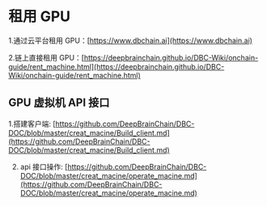 # 租用 GPU

1.通过云平台租用 GPU：[https://www.dbchain.ai](https://www.dbchain.ai)

2.链上直接租用 GPU：[https://deepbrainchain.github.io/DBC-Wiki/onchain-guide/rent_machine.html](https://deepbrainchain.github.io/DBC-Wiki/onchain-guide/rent_machine.html)

## GPU 虚拟机 API 接口

1.搭建客户端: [https://github.com/DeepBrainChain/DBC-DOC/blob/master/creat_macine/Build_client.md](https://github.com/DeepBrainChain/DBC-DOC/blob/master/creat_macine/Build_client.md)

2. api 接口操作: [https://github.com/DeepBrainChain/DBC-DOC/blob/master/creat_macine/operate_macine.md](https://github.com/DeepBrainChain/DBC-DOC/blob/master/creat_macine/operate_macine.md)
